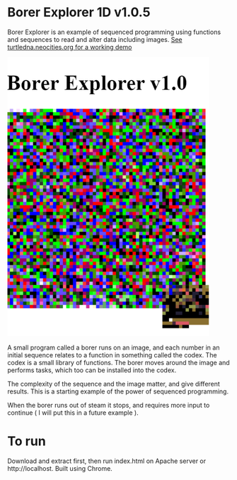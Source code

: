 # Borer Explorer 1D v1.0.5
Borer Explorer is an example of sequenced programming using functions and sequences to read and alter data including images.
[See turtledna.neocities.org for a working demo](http//turtledna.neocities.org)

![Example of borer in action](ss.png)

A small program called a borer runs on an image, and each number in an initial sequence relates to a function in something called the codex. The codex is a small library of functions. The borer moves around the image and performs tasks, which too can be installed into the codex. 

The complexity of the sequence and the image matter, and give different results. This is a starting example of the power of sequenced programming.

When the borer runs out of steam it stops, and requires more input to continue ( I will put this in a future example ).

# To run
Download and extract first, then run index.html on Apache server or http://localhost. Built using Chrome.
